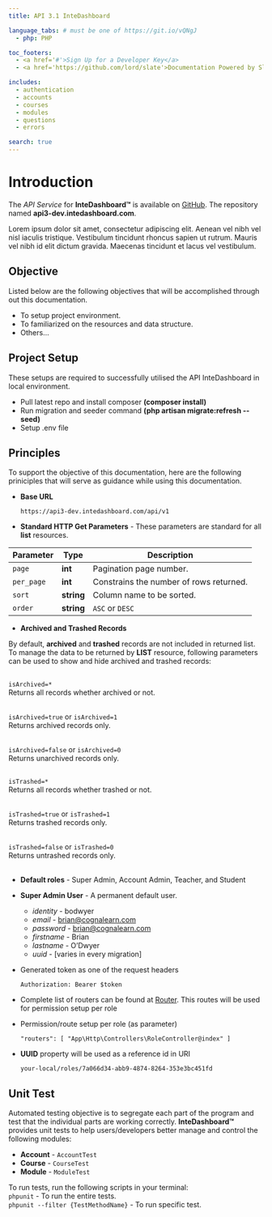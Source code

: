 ```yaml
---
title: API 3.1 InteDashboard

language_tabs: # must be one of https://git.io/vQNgJ
  - php: PHP

toc_footers:
  - <a href='#'>Sign Up for a Developer Key</a>
  - <a href='https://github.com/lord/slate'>Documentation Powered by Slate</a>

includes:
  - authentication
  - accounts
  - courses
  - modules
  - questions
  - errors

search: true
---
```


# Introduction

The *API Service* for **InteDashboard™** is available on [GitHub](https://github.com/orgs/CognaLearn/dashboard). The repository named **api3-dev.intedashboard.com**. 

Lorem ipsum dolor sit amet, consectetur adipiscing elit. Aenean vel nibh vel nisl iaculis tristique. Vestibulum tincidunt rhoncus sapien ut rutrum. Mauris vel nibh id elit dictum gravida. Maecenas tincidunt et lacus vel vestibulum.  

## Objective
Listed below are the following objectives that will be accomplished through out this documentation.

* To setup project environment.
* To familiarized on the resources and data structure.
* Others...


## Project Setup
These setups are required to successfully utilised the API InteDashboard in local environment.

* Pull latest repo and install composer **(composer install)**
* Run migration and seeder command **(php artisan migrate:refresh --seed)**
* Setup .env file

## Principles
To support the objective of this documentation, here are the following priniciples that will serve as guidance while using this documentation.

* **Base URL**

    `https://api3-dev.intedashboard.com/api/v1`

* **Standard HTTP Get Parameters** - These parameters are standard for all **list** resources.

Parameter | Type | Description
--------- | ------- | -----------
`page` | **int** | Pagination page number.
`per_page` | **int** | Constrains the number of rows returned.
`sort` | **string** | Column name to be sorted.
`order` | **string** | `ASC` or `DESC`

* **Archived and Trashed Records** 

<aside class="notice">
By default, <b>archived</b> and <b>trashed</b> records are not included in returned list. To manage the data to be returned by <b>LIST</b> resource, following parameters can be used to show and hide archived and trashed records:
<br/> <br/>

<code>isArchived=*</code> <br/>
Returns all records whether archived or not.<br/><br/>

<code>isArchived=true</code> or <code>isArchived=1</code> <br/>
Returns archived records only.<br/><br/>

<code>isArchived=false</code> or <code>isArchived=0</code> <br/>
Returns unarchived records only.<br/><br/>

<code>isTrashed=*</code> <br/>
Returns all records whether trashed or not.<br/><br/>

<code>isTrashed=true</code> or <code>isTrashed=1</code> <br/>
Returns trashed records only.<br/><br/>

<code>isTrashed=false</code> or <code>isTrashed=0</code> <br/>
Returns untrashed records only.<br/><br/>
</aside>

* **Default roles** - Super Admin, Account Admin, Teacher, and Student

* **Super Admin User** - A permanent default user.
    * *identity* - bodwyer
    * *email* - brian@cognalearn.com
    * *password* - brian@cognalearn.com
    * *firstname* - Brian
    * *lastname* - O’Dwyer
    * *uuid* - [varies in every migration]
    
* Generated token as one of the request headers

    `Authorization: Bearer $token`

* Complete list of routers can be found at [Router](#routers). This routes will be used for permission setup per role

* Permission/route setup per role (as parameter)

    `"routers": [ "App\Http\Controllers\RoleController@index" ]`

* **UUID** property will be used as a reference id in URI

    `your-local/roles/7a066d34-abb9-4874-8264-353e3bc451fd`





## Unit Test
Automated testing objective is to segregate each part of the program and test that the individual parts are working correctly. **InteDashboard™** provides unit tests to help users/developers better manage and control the following modules: 

* **Account** - `AccountTest`
* **Course** - `CourseTest`
* **Module** - `ModuleTest`
    

<aside class="notice">
To run tests, run the following scripts in your terminal:

<br/>
<code>phpunit</code> - To run the entire tests.
 
<br/>
<code>phpunit --filter {TestMethodName}</code> - To run specific test. 
</aside>
